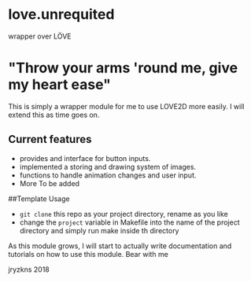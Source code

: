 # love.unrequited
wrapper over LÖVE

# "Throw your arms 'round me, give my heart ease"
This is simply a wrapper module for me to use LOVE2D more easily. I will extend this as time goes on.

## Current features
- provides and interface for button inputs. 
- implemented a storing and drawing system of images.
- functions to handle animation changes and user input.
- More To be added

##Template Usage
- `git clone` this repo as your project directory, rename as you like
- change the `project` variable in Makefile into the name of the project directory and simply run make inside th directory

As this module grows, I will start to actually write documentation and tutorials on how to use this module. Bear with me

jryzkns 2018
